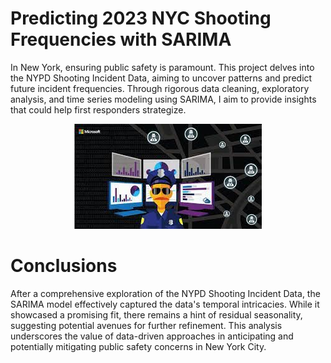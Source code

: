 # Predicting 2023 NYC Shooting Frequencies with SARIMA
In New York, ensuring public safety is paramount. This project delves into the NYPD Shooting Incident Data, aiming to uncover patterns and predict future incident frequencies. Through rigorous data cleaning, exploratory analysis, and time series modeling using SARIMA, I aim to provide insights that could help first responders strategize.

<div align="center">
<img src="https://github.com/patrickk-scott/predicting-nyc-shootings-sarima/blob/main/images/police%20analytics%20image.jpg" >
</div>

# Conclusions
After a comprehensive exploration of the NYPD Shooting Incident Data, the SARIMA model effectively captured the data's temporal intricacies. While it showcased a promising fit, there remains a hint of residual seasonality, suggesting potential avenues for further refinement. This analysis underscores the value of data-driven approaches in anticipating and potentially mitigating public safety concerns in New York City.


